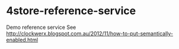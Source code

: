 4store-reference-service
========================

Demo reference service
See http://clockwerx.blogspot.com.au/2012/11/how-to-put-semantically-enabled.html
